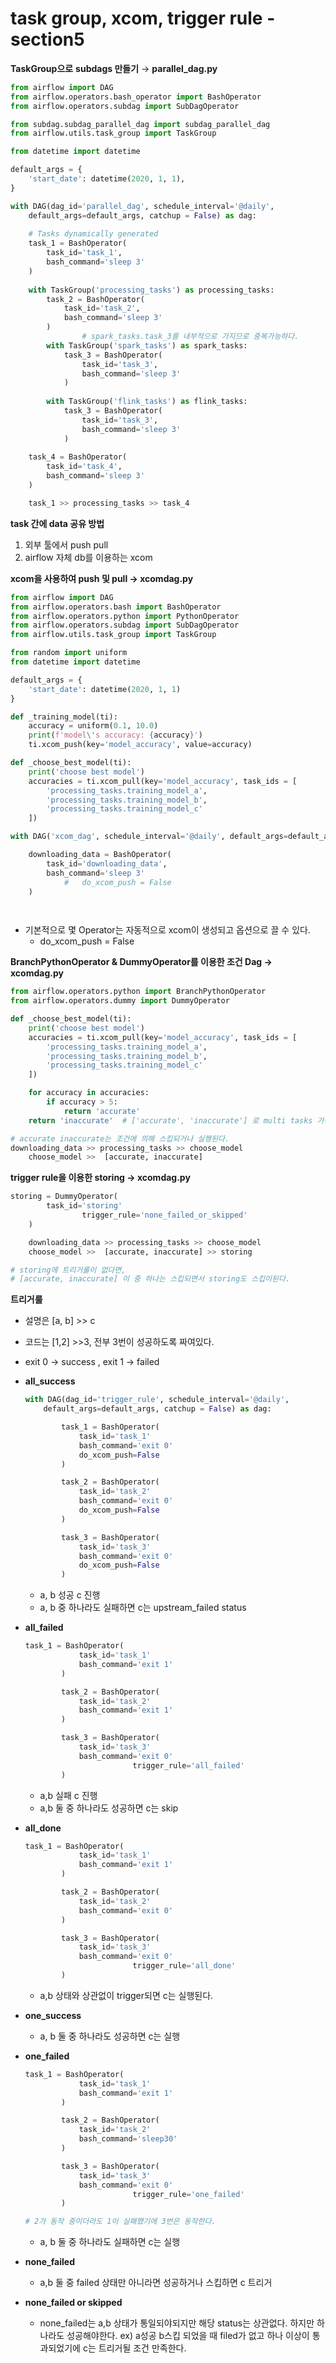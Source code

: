 # task group, xcom, trigger rule - section5

**TaskGroup으로** **subdags 만들기** → **parallel_dag.py** 

```python
from airflow import DAG
from airflow.operators.bash_operator import BashOperator
from airflow.operators.subdag import SubDagOperator

from subdag.subdag_parallel_dag import subdag_parallel_dag
from airflow.utils.task_group import TaskGroup

from datetime import datetime

default_args = {
    'start_date': datetime(2020, 1, 1),
}

with DAG(dag_id='parallel_dag', schedule_interval='@daily', 
    default_args=default_args, catchup = False) as dag:
    
    # Tasks dynamically generated 
    task_1 = BashOperator(
        task_id='task_1', 
        bash_command='sleep 3'
    )
    
    with TaskGroup('processing_tasks') as processing_tasks: 
        task_2 = BashOperator(
            task_id='task_2', 
            bash_command='sleep 3'
        )
				# spark_tasks.task_3를 내부적으로 가지므로 중복가능하다.
        with TaskGroup('spark_tasks') as spark_tasks:
            task_3 = BashOperator(
                task_id='task_3', 
                bash_command='sleep 3'
            )
        
        with TaskGroup('flink_tasks') as flink_tasks:
            task_3 = BashOperator(
                task_id='task_3', 
                bash_command='sleep 3'
            ) 
            
    task_4 = BashOperator(
        task_id='task_4', 
        bash_command='sleep 3'
    )

    task_1 >> processing_tasks >> task_4
```

**task 간에 data 공유 방법**

1. 외부 툴에서 push pull
2. airflow 자체 db를 이용하는 xcom

**xcom을 사용하여 push 및 pull → xcomdag.py** 

```python
from airflow import DAG
from airflow.operators.bash import BashOperator
from airflow.operators.python import PythonOperator
from airflow.operators.subdag import SubDagOperator
from airflow.utils.task_group import TaskGroup

from random import uniform
from datetime import datetime

default_args = {
    'start_date': datetime(2020, 1, 1)
}

def _training_model(ti):
    accuracy = uniform(0.1, 10.0)
    print(f'model\'s accuracy: {accuracy}')
    ti.xcom_push(key='model_accuracy', value=accuracy)

def _choose_best_model(ti):
    print('choose best model')
    accuracies = ti.xcom_pull(key='model_accuracy', task_ids = [
        'processing_tasks.training_model_a',
        'processing_tasks.training_model_b',
        'processing_tasks.training_model_c'
    ])

with DAG('xcom_dag', schedule_interval='@daily', default_args=default_args, catchup=False) as dag:

    downloading_data = BashOperator(
        task_id='downloading_data',
        bash_command='sleep 3'
			#	do_xcom_push = False
    )

 
```

- 기본적으로 몇 Operator는 자동적으로 xcom이 생성되고 옵션으로 끌 수 있다.
    - do_xcom_push = False

**BranchPythonOperator & DummyOperator를 이용한 조건 Dag → xcomdag.py**

```python
from airflow.operators.python import BranchPythonOperator
from airflow.operators.dummy import DummyOperator

def _choose_best_model(ti):
    print('choose best model')
    accuracies = ti.xcom_pull(key='model_accuracy', task_ids = [
        'processing_tasks.training_model_a',
        'processing_tasks.training_model_b',
        'processing_tasks.training_model_c'
    ])

    for accuracy in accuracies:
        if accuracy > 5:
            return 'accurate' 
    return 'inaccurate'  # ['accurate', 'inaccurate'] 로 multi tasks 가능

# accurate inaccurate는 조건에 의해 스킵되거나 실행된다.
downloading_data >> processing_tasks >> choose_model
    choose_model >>  [accurate, inaccurate]

```

**trigger rule을 이용한 storing → xcomdag.py**

```python
storing = DummyOperator(
        task_id='storing'
				trigger_rule='none_failed_or_skipped'
    )

    downloading_data >> processing_tasks >> choose_model
    choose_model >>  [accurate, inaccurate] >> storing

# storing에 트리거룰이 없다면, 
# [accurate, inaccurate] 이 중 하나는 스킵되면서 storing도 스킵이된다.
```

**트리거룰** 

- 설명은 [a, b] >> c
- 코드는 [1,2] >>3, 전부 3번이 성공하도록 짜여있다.
- exit 0 → success , exit 1 → failed
- **all_success**
    
    ```python
    with DAG(dag_id='trigger_rule', schedule_interval='@daily', 
        default_args=default_args, catchup = False) as dag:
    
            task_1 = BashOperator(
                task_id='task_1'
                bash_command='exit 0'
                do_xcom_push=False
            )
    
            task_2 = BashOperator(
                task_id='task_2'
                bash_command='exit 0'
                do_xcom_push=False
            )
    
            task_3 = BashOperator(
                task_id='task_3'
                bash_command='exit 0'
                do_xcom_push=False
            )
    ```
    
    - a, b 성공  c 진행
    - a, b 중 하나라도 실패하면 c는 upstream_failed status
- **all_failed**
    
    ```python
    task_1 = BashOperator(
                task_id='task_1'
                bash_command='exit 1'
            )
    
            task_2 = BashOperator(
                task_id='task_2'
                bash_command='exit 1'
            )
    
            task_3 = BashOperator(
                task_id='task_3'
                bash_command='exit 0'
    						trigger_rule='all_failed'
            )
    ```
    
    - a,b 실패 c 진행
    - a,b 둘 중 하나라도 성공하면 c는 skip
- **all_done**
    
    ```python
    task_1 = BashOperator(
                task_id='task_1'
                bash_command='exit 1'
            )
    
            task_2 = BashOperator(
                task_id='task_2'
                bash_command='exit 0'
            )
    
            task_3 = BashOperator(
                task_id='task_3'
                bash_command='exit 0'
    						trigger_rule='all_done'
            )
    ```
    
    - a,b 상태와 상관없이 trigger되면 c는 실행된다.
- **one_success**
    - a, b 둘 중 하나라도 성공하면 c는 실행
- **one_failed**
    
    ```python
    task_1 = BashOperator(
                task_id='task_1'
                bash_command='exit 1'
            )
    
            task_2 = BashOperator(
                task_id='task_2'
                bash_command='sleep30'
            )
    
            task_3 = BashOperator(
                task_id='task_3'
                bash_command='exit 0'
    						trigger_rule='one_failed'
            )
    
    # 2가 동작 중이더라도 1이 실패했기에 3번은 동작한다.
    ```
    
    - a, b 둘 중 하나라도 실패하면 c는 실행
- **none_failed**
    - a,b 둘 중 failed 상태만 아니라면 성공하거나 스킵하면 c 트리거
- **none_failed or skipped**
    - none_failed는 a,b 상태가 통일되야되지만 해당 status는 상관없다. 하지만 하나라도 성공해야한다. ex) a성공 b스킵 되었을 때 filed가 없고 하나 이상이 통과되었기에 c는 트리거될 조건 만족한다.

